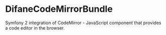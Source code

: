 DifaneCodeMirrorBundle
======================

Symfony 2 integration of CodeMirror - JavaScript component that provides a code editor in the browser.
